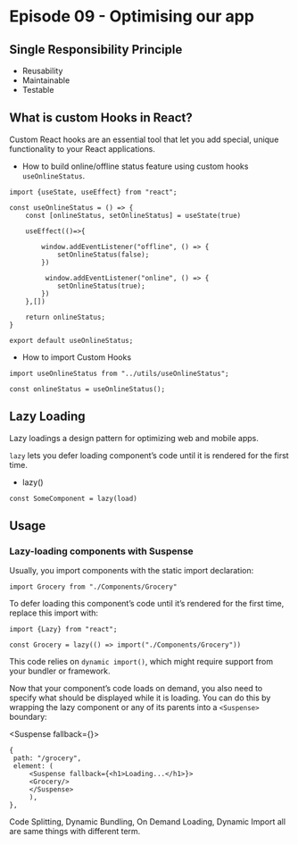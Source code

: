 # Episode 09 - Optimising our app

## Single Responsibility Principle
- Reusability
- Maintainable
- Testable

## What is custom Hooks in React?
Custom React hooks are an essential tool that let you add special, unique functionality to your React applications.

- How to build online/offline status feature using custom hooks `useOnlineStatus`.

```
import {useState, useEffect} from "react";

const useOnlineStatus = () => {
    const [onlineStatus, setOnlineStatus] = useState(true)

    useEffect(()=>{

        window.addEventListener("offline", () => {
            setOnlineStatus(false);
        })    

         window.addEventListener("online", () => {
            setOnlineStatus(true);
        })  
    },[])

    return onlineStatus;
}

export default useOnlineStatus;
```
- How to import Custom Hooks

```
import useOnlineStatus from "../utils/useOnlineStatus";

const onlineStatus = useOnlineStatus();

```

## Lazy Loading 
Lazy loadings a design pattern for optimizing web and mobile apps.

`lazy` lets you defer loading component’s code until it is rendered for the first time.

- lazy()

```
const SomeComponent = lazy(load)
```
## Usage
### Lazy-loading components with Suspense 

Usually, you import components with the static import declaration:
```
import Grocery from "./Components/Grocery"
```
To defer loading this component’s code until it’s rendered for the first time, replace this import with:
```
import {Lazy} from "react";

const Grocery = lazy(() => import("./Components/Grocery"))
```
This code relies on `dynamic import()`, which might require support from your bundler or framework.

Now that your component’s code loads on demand, you also need to specify what should be displayed while it is loading. You can do this by wrapping the lazy component or any of its parents into a `<Suspense>` boundary:

<Suspense fallback={<Loading />}>
```
{
 path: "/grocery",
 element: (
     <Suspense fallback={<h1>Loading...</h1>}>
     <Grocery/>
     </Suspense>
     ),
},
```
Code Splitting, Dynamic Bundling, On Demand Loading, Dynamic Import all are same things with different term.